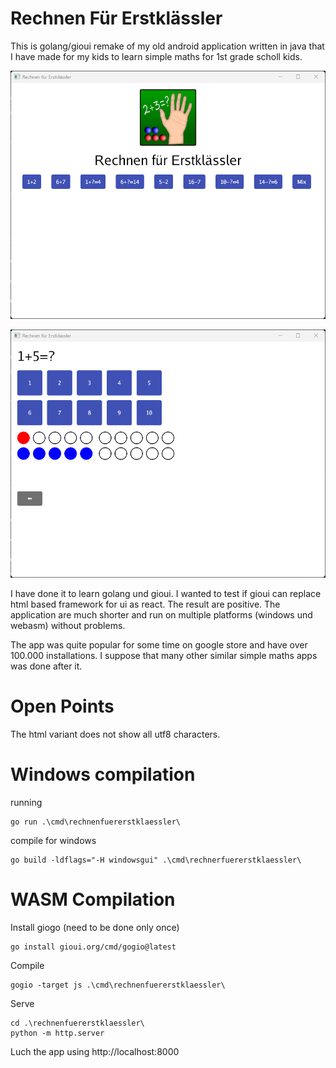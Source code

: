 # Rechnen Für Erstklässler

This is golang/gioui remake of my old android application written in java that I have made for my kids
to learn simple maths for 1st grade scholl kids.

![screenshot](docs/main.png)


![screenshot](docs/task.png)


I have done it to learn golang und gioui. I wanted to test if gioui can replace html based
framework for ui as react.
The result are positive.
The application are much shorter and run on multiple platforms (windows und webasm) without problems.

The app was quite popular for some time on google store and have over 100.000 installations.
I suppose that many other similar simple maths apps was done after it.

# Open Points

The html variant does not show all utf8 characters.

# Windows compilation

running

    go run .\cmd\rechnenfuererstklaessler\  

compile for windows

    go build -ldflags="-H windowsgui" .\cmd\rechnerfuererstklaessler\  

# WASM Compilation

Install giogo (need to be done only once)

    go install gioui.org/cmd/gogio@latest

Compile

    gogio -target js .\cmd\rechnenfuererstklaessler\

Serve

    cd .\rechnenfuererstklaessler\
    python -m http.server

Luch the app using http://localhost:8000